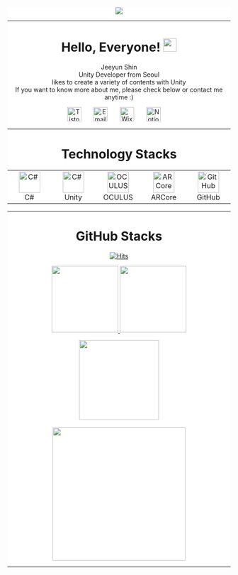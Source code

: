 <div style="heght:100%; weight:100%; background-color: white">

<div align="center"> <img src = https://capsule-render.vercel.app/api?type=slice&color=auto&height=160&section=header&text=Hi!%20I'm%20Jeeyun!&fontAlign=50&fontAlignY=70&fontSize=90&fontColor=000000> </div>

---
<div align="center">

# Hello, Everyone! <img src="https://raw.githubusercontent.com/MartinHeinz/MartinHeinz/master/wave.gif" width="30px">
Jeeyun Shin<br>
Unity Developer from Seoul<br>
likes to create a variety of contents with Unity<br>
If you want to know more about me, please check below or contact me anytime :)<br>
</div>
<p align="center">
  <a href="https://jeeyunshin.tistory.com/"><img width="32px" alt="Tistory Blog" title="Tistory Blog" src="https://user-images.githubusercontent.com/105025984/193615084-2389d9a2-cdcb-4b6b-b947-0687ac90fdfb.png"/></a>
  &#8287;&#8287;&#8287;&#8287;&#8287;
  <a href="mailto:jeeyunshin@gmail.com"><img width="32px" alt="Email" title="Send Email" src="https://user-images.githubusercontent.com/87287709/191726139-49455a2a-25e8-4809-9845-13cba8926343.png"/></a>
  &#8287;&#8287;&#8287;&#8287;&#8287;
  <a href="https://jeeyunshin.wixsite.com/portfolio/"><img width="32px" alt="Wixsite" title="Wixsite" src="https://user-images.githubusercontent.com/105025984/192945010-760277ed-388d-4f5c-9997-5442b5b830ce.png"/></a>
   &#8287;&#8287;&#8287;&#8287;&#8287;
  <a href="https://www.notion.so/BUMBALL_MAKER-b81e0c5ec9de49219f71df747440bbb2"><img width="32px" alt="Notion" title="Notion" src="https://user-images.githubusercontent.com/87287709/191731335-a0759d06-6d22-4714-a7bc-55c7db8fc5e0.png"></a>
  &#8287;&#8287;&#8287;&#8287;&#8287;

</p>

---
<div align="center">

# Technology Stacks

</div>
<table align=center>
  <tr>
    <td align="center" width="96">
      <a href="#macropower-tech">
        <img src="https://user-images.githubusercontent.com/87287709/191778468-58f092e8-2de5-40cf-ae6e-0b58dcd02afe.svg" width="48" height="48" alt="C#" />
      </a>
      <br>C#
    </td>
    <td align="center" width="96">
      <a href="#macropower-tech">
        <img src="https://user-images.githubusercontent.com/105025984/193231494-f823b977-e80d-42e4-897f-ac0e90d72b5c.png" width="48" height="48" alt="C#" />
      </a>
      <br>Unity
    </td>
    <td align="center"  width="96">
      <a href="#macropower-tech">
        <img src="https://user-images.githubusercontent.com/87287709/191783843-e6488ef6-87de-4076-9e04-681bdca04469.svg" width="48" height="48" alt="OCULUS" />
      </a>
      <br>OCULUS
    </td>
    <td align="center" width="96">
      <a href="#macropower-tech">
        <img src="https://user-images.githubusercontent.com/87287709/191784318-c271a788-3a10-4b05-8494-3e4c52e80978.png" width="48" height="48" alt="ARCore" />
      </a>
      <br>ARCore
    </td>
    <td align="center" width="96">
      <a href="#macropower-tech" >
        <img src="https://user-images.githubusercontent.com/105025984/193231668-d03bc031-d605-4d9d-9c8e-c628c7f4985e.png" width="48" height="48" alt="GitHub" />
      </a>
      <br>GitHub
    </td>
  </tr>
</table>

---
<div align="center">

# GitHub Stacks
  
</div>  
<div align=center>  

[![Hits](https://hits.seeyoufarm.com/api/count/incr/badge.svg?url=https%3A%2F%2Fgithub.com%2Flyricaljy&count_bg=%23FE428E&title_bg=%23000000&icon=github.svg&icon_color=%23FFFFFF&title=Visit+Count&edge_flat=true)](https://hits.seeyoufarm.com)<br/>

</div>

<p align = center>
 <a href="https://bumball-maker.github.io/">
  <img height="150em" src="https://github-readme-stats.vercel.app/api?username=lyricaljy&show_icons=true&include_all_commits=true&bg_color=30,00A2E8,A3DCBE&title_color=fff&text_color=fff">
<img height="150em" src="https://github-readme-stats.vercel.app/api/top-langs/?username=lyricaljy&layout=compact&bg_color=30,00A2E8,A3DCBE&title_color=fff&text_color=fff">
</a></p>

<p align = "center">
 <img height="180em" src="https://github-readme-streak-stats.herokuapp.com/?user=lyricaljy&show_icons=true&locale=en&layout=compact&theme=radical&line_height=0"/>
 <br></br>
 <img height="300em" src="https://activity-graph.herokuapp.com/graph?username=lyricaljy&theme=redical">
</p> 

---
</div>
